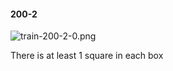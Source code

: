 #### 200-2
![train-200-2-0.png](https://github.com/lil-lab/nlvr/raw/master/nlvr/train/images/51/train-200-2-0.png "train-200-2-0.png")

There is at least 1 square in each box